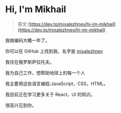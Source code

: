 # Hi, I'm Mikhail

> 原文:[https://dev.to/mixalezhnev/hi-im-mikhail](https://dev.to/mixalezhnev/hi-im-mikhail)

我做编码大概一年了。

你可以在 GitHub 上找到我，名字是 [mixalezhnev](https://github.com/mixalezhnev)

我住在俄罗斯萨拉托夫。

我为自己工作，想帮助地球上的每一个人

我主要用这些语言编程:JavaScript，CSS，HTML。

我目前正在学习更多关于 React，UI 的知识。

很高兴见到你。